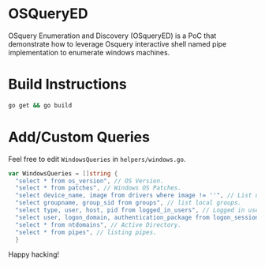 # OSQueryED
OSquery Enumeration and Discovery (OSqueryED) is a PoC that demonstrate how to leverage Osquery interactive shell named pipe implementation to enumerate windows machines. 

# Build Instructions

```sh
go get && go build
```

# Add/Custom Queries

Feel free to edit `WindowsQueries` in `helpers/windows.go`.

```go
var WindowsQueries = []string {
  "select * from os_version", // OS Version.
  "select * from patches", // Windows OS Patches.
  "select device_name, image from drivers where image != ''", // List unused drivers.
  "select groupname, group_sid from groups", // list local groups.
  "select type, user, host, pid from logged_in_users", // Logged in users;
  "select user, logon_domain, authentication_package from logon_sessions", // logon sessions.
  "select * from ntdomains", // Active Directory.
  "select * from pipes", // listing pipes.
  }
```

Happy hacking!
